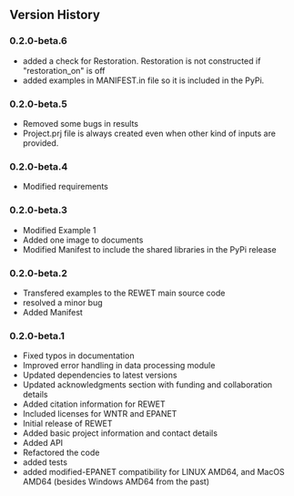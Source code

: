 ## Version History

### 0.2.0-beta.6
- added a check for Restoration. Restoration is not constructed if "restoration_on" is off
- added examples in MANIFEST.in file so it is included in the PyPi. 

### 0.2.0-beta.5
- Removed some bugs in results
- Project.prj file is always created even when other kind of inputs are provided.

### 0.2.0-beta.4
- Modified requirements


### 0.2.0-beta.3
- Modified Example 1
- Added one image to documents
- Modified Manifest to include the shared libraries in the PyPi release

### 0.2.0-beta.2
- Transfered examples to the REWET main source code
- resolved a minor bug
- Added Manifest

### 0.2.0-beta.1
- Fixed typos in documentation
- Improved error handling in data processing module
- Updated dependencies to latest versions
- Updated acknowledgments section with funding and collaboration details
- Added citation information for REWET
- Included licenses for WNTR and EPANET
- Initial release of REWET
- Added basic project information and contact details
- Added API
- Refactored the code
- added tests
- added modified-EPANET compatibility for LINUX AMD64, and MacOS AMD64 (besides Windows AMD64 from the past)
